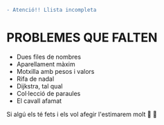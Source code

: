 ```diff
- Atenció!! Llista incompleta
```
# PROBLEMES QUE FALTEN
- Dues files de nombres
- Aparellament màxim
- Motxilla amb pesos i valors
- Rifa de nadal
- Dijkstra, tal qual
- Col·lecció de paraules
- El cavall afamat

Si algú els té fets i els vol afegir l'estimarem molt :purple_heart: :yellow_heart:
